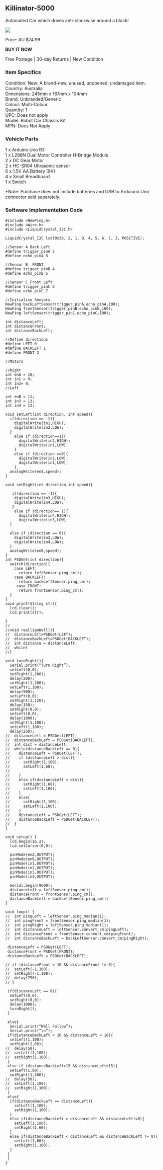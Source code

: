 ## Killinator-5000

Automated Car which drives anti-clockwise around a block!


<img src = "https://frankta13.github.io/Team-Asians-Jye/images/robot3final.png">

Price: AU $74.99

**BUY IT NOW**

Free Postage | 30-day Returns | New Condition




### Item Specifics
Condition:  New: A brand-new, unused, unopened, undamaged item.  
Country:    Australia  
Dimensions: 245mm x 167mm x 104mm  
Brand: Unbranded/Generic  
Colour: Multi-Colour  
Quantity: 1  
UPC: Does not apply  
Model: Robot Car Chassis Kit  
MPN: Does Not Apply  

### Vehicle Parts
1 x Arduino Uno R3  
1 x L298N Dual Motor Controller H-Bridge Module  
2 x DC Gear Motor  
2 x HC-SR04 Ultrasonic sensor  
6 x 1.5V AA Battery (9V)  
4 x Small Breadboard  
1 x Switch  

*Note: Purchase does not include batteries and USB to Arduiuno Uno connector sold separately.


### Software Implementation Code

```
#include <NewPing.h>
#include <Wire.h>
#include <LiquidCrystal_I2C.h>

LiquidCrystal_I2C lcd(0x38, 2, 1, 0, 4, 5, 6, 7, 3, POSITIVE); 

//Sensor A Back Left
#define trigger_pinA 2
#define echo_pinA 3

//Sensor B  FRONT
#define trigger_pinB 4
#define echo_pinB 5

//Sensor C Front Left
#define trigger_pinC 6
#define echo_pinC 7

//Initialise Sensors
NewPing backLeftSensor(trigger_pinA,echo_pinA,100);
NewPing frontSensor(trigger_pinB,echo_pinB,100);
NewPing leftSensor(trigger_pinC,echo_pinC,100);

int distanceLeft;
int distanceFront;
int distanceBackLeft;

//Define directions
#define LEFT 0
#define BACKLEFT 1
#define FRONT 2

//Motors

//Right
int enA = 10;
int in1 = 9;
int in2= 8;
//Left

int enB = 11;
int in3 = 13;
int in4 = 12;

void setLeft(int direction, int speed){
  if(direction == -1){
    digitalWrite(in1,HIGH);
    digitalWrite(in2,LOW);
  }
    else if (direction==1){
      digitalWrite(in2,HIGH);
      digitalWrite(in1,LOW);
    }
    else if (direction ==0){
      digitalWrite(in2,LOW);
      digitalWrite(in1,LOW);
    }
  analogWrite(enA,speed);
}

void setRight(int direction,int speed){
  
   if(direction == -1){
    digitalWrite(in3,HIGH);
    digitalWrite(in4,LOW);
   }
    else if (direction== 1){
      digitalWrite(in4,HIGH);
      digitalWrite(in3,LOW);
  }
  
  else if (direction == 0){
    digitalWrite(in3,LOW);
    digitalWrite(in4,LOW);
  }
  analogWrite(enB,speed);
}
int PSDGet(int direction){
  switch(direction){
    case LEFT:
      return leftSensor.ping_cm();
    case BACKLEFT:
      return backLeftSensor.ping_cm();
     case FRONT:
      return frontSensor.ping_cm();
  }
}
void print(String str){
  lcd.clear();
  lcd.print(str);
  
}
//
//void reallignWall(){
//  distanceLeft=PSDGet(LEFT);
//  distanceBackLeft=PSDGet(BACKLEFT);
//  int distance = distanceLeft;
//  while(
//}

void turnRight(){
  Serial.print(“Turn Right”);
  setLeft(0,0);
  setRight(1,200);
  delay(200);
  setRight(1,100);
  setLeft(1,100);
  delay(900);
  setLeft(0,0);
  setRight(1,120);
  delay(150);
  setRight(0,0);
  setLeft(0,0);
  delay(1000);
  setRight(1,100);
  setLeft(1,100);
  delay(250);
//  distanceLeft = PSDGet(LEFT);
//  distanceBackLeft = PSDGet(BACKLEFT);
//  int dist = distanceLeft;
//  while(distanceBackLeft == 0){
//    distanceLeft = PSDGet(LEFT);
//    if (distanceLeft > dist){
//      setRight(1,100);
//      setLeft(1,60);
//      
//    }
//    else if(distanceLeft < dist){
//      setRight(1,60);
//      setLeft(1,100);
//    }
//    else{
//      setRight(1,100);
//      setLeft(1,100);
//    }
//    distanceLeft = PSDGet(LEFT);
//    distanceBackLeft = PSDGet(BACKLEFT);
//  }
}

void setup() {
  lcd.begin(16,2);
  lcd.setCursor(0,0);
  
  pinMode(enA,OUTPUT);
  pinMode(enB,OUTPUT);
  pinMode(in1,OUTPUT);
  pinMode(in2,OUTPUT);
  pinMode(in3,OUTPUT);
  pinMode(in4,OUTPUT);
  
  Serial.begin(9600);
  distanceLeft = leftSensor.ping_cm();
  distanceFront = frontSensor.ping_cm();
  distanceBackLeft = backLeftSensor.ping_cm();
}

void loop() {
//  int pingLeft = leftSensor.ping_median(1);
//  int pingFront = frontSensor.ping_median(1);
//  int pingRight = leftSensor.ping_median(1);
//  int distanceLeft = leftSensor.convert_cm(pingLeft);
//  int distanceFront = frontSensor.convert_cm(pingFront);
//  int distanceBackLeft = backLeftSensor.convert_cm(pingRight);
 
 distanceLeft = PSDGet(LEFT);
 distanceFront = PSDGet(FRONT);
 distanceBackLeft = PSDGet(BACKLEFT);
 
// if (distanceFront < 10 && distanceFront != 0){
//  setLeft(-1,100);
//  setRight(-1,100);
//  delay(750);
// }
 
 if(distanceLeft == 0){
  setLeft(0,0);
  setRight(0,0);
  delay(1000);
  turnRight();
 }
 
 else{
  Serial.print(“Wall Follow”);
  Serial.print(“\n”);
 if(distanceBackLeft < 10 && distanceLeft < 10){
  setLeft(1,100);
  setRight(1,60);
//  delay(50);
//  setLeft(1,100);
//  setRight(1,100);
 }
 else if (distanceBackLeft>15 && distanceLeft>15){
  setLeft(1,60);
  setRight(1,100);
//  delay(50);
//  setLeft(1,100);
//  setRight(1,100);
 }
 else{
  if(distanceBackLeft == distanceLeft){
    setLeft(1,100);
    setRight(1,100);
  }
  else if(distanceBackLeft > distanceLeft && distanceLeft!=0){
    setLeft(1,100);
    setRight(1,60);
  }
  else if(distanceBackLeft < distanceLeft && distanceBackLeft != 0){
    setLeft(1,60);
    setRight(1,100);
  }
 }
 }
}

```



